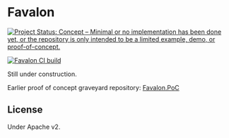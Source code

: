 # Favalon

[![Project Status: Concept – Minimal or no implementation has been done yet, or the repository is only intended to be a limited example, demo, or proof-of-concept.](https://www.repostatus.org/badges/latest/concept.svg)](https://www.repostatus.org/#concept)

[![Favalon CI build](https://github.com/kekyo/Favalon/workflows/.NET%20Core/badge.svg)](https://github.com/kekyo/Favalon/actions)

Still under construction.

Earlier proof of concept graveyard repository: [Favalon.PoC](https://github.com/kekyo/Favalon.PoC)

## License

Under Apache v2.
